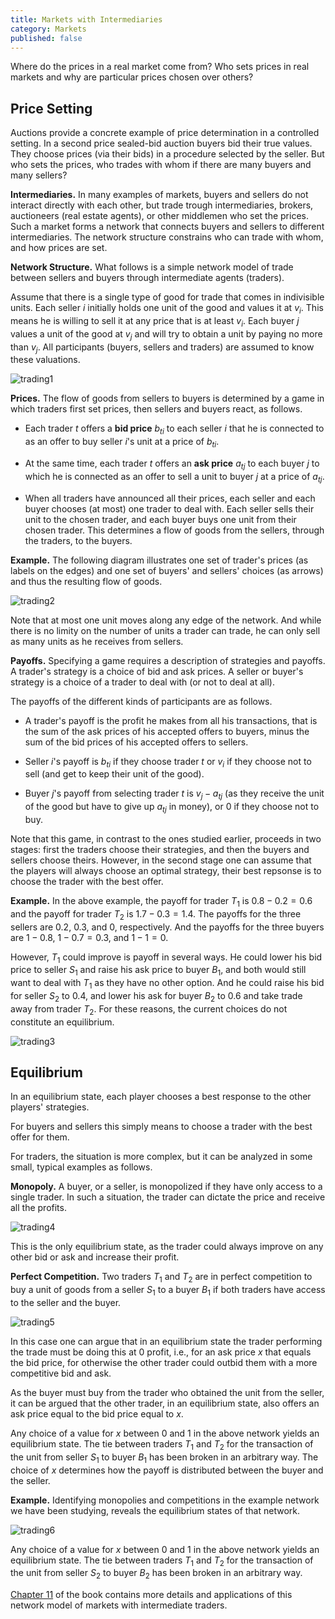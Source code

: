 ```yaml
---
title: Markets with Intermediaries
category: Markets
published: false
---
```


Where do the prices in a real market come from?
Who sets prices in real markets and why are
particular prices chosen over others?

## Price Setting

Auctions provide a concrete example of price determination in a
controlled setting.  In a second price sealed-bid auction buyers bid
their true values.  They choose prices (via their bids) in a procedure
selected by the seller.  But who sets the prices, who trades with whom
if there are many buyers and many sellers?

**Intermediaries.** In many examples of markets, buyers and sellers do
not interact directly with each other, but trade trough
intermediaries, brokers, auctioneers (real estate agents), or other
middlemen who set the prices.  Such a market forms a network that
connects buyers and sellers to different intermediaries.  The network
structure constrains who can trade with whom, and how prices are set.

**Network Structure.** What follows is a simple network model of trade
between sellers and buyers through intermediate agents (traders).

Assume that there is a single type of good for trade that comes in
indivisible units.  Each seller $i$ initially holds one unit of the
good and values it at $v_i$.  This means he is willing to sell it at
any price that is at least $v_i$.  Each buyer $j$ values a unit of the
good at $v_j$ and will try to obtain a unit by paying no more than
$v_j$.  All participants (buyers, sellers and traders) are assumed to
know these valuations.

![trading1]


**Prices.** The flow of goods from sellers to buyers is determined by
a game in which traders first set prices, then sellers and buyers
react, as follows.

* Each trader $t$ offers a **bid price** $b_{ti}$ to each seller $i$
that he is connected to
as an offer to buy seller $i$'s unit at a price of $b_{ti}$.

* At the same time, each trader $t$ offers an **ask price** $a_{tj}$
to each buyer $j$ to which he is connected
as an offer to sell a unit to buyer $j$ at a price of $a_{tj}$.

* When all traders have announced all their prices, each seller and
each buyer chooses (at most) one trader to deal with.  Each seller
sells their unit to the chosen trader, and each buyer buys one unit
from their chosen trader.  This determines a flow of goods from the
sellers, through the traders, to the buyers.

**Example.** The following diagram illustrates one set of trader's prices
(as labels on the edges) and one set of buyers' and sellers' choices
(as arrows) and thus the resulting flow of goods.

![trading2]

Note that at most one unit  moves along any edge of the network.
And while there is no limity on the number of units a trader can trade,
he can only sell as many units as he receives from sellers.

**Payoffs.** Specifying a game requires a description of strategies
and payoffs.  A trader's strategy is a choice of bid and ask prices.
A seller or buyer's strategy is a choice of a trader to deal with (or
not to deal at all).

The payoffs of the different kinds of participants are as follows.

* A trader's payoff is the profit he makes from all his transactions,
that is the sum of the ask prices of his accepted offers to buyers,
minus the sum of the bid prices of his accepted offers to sellers.

* Seller $i$'s payoff is $b_{ti}$ if they choose trader $t$
or $v_i$ if they choose not to sell (and get to keep their unit of the good).

* Buyer $j$'s payoff from selecting trader $t$ is $v_j - a_{tj}$
(as they receive the unit of the good but have to give up $a_{tj}$ in money),
or $0$ if they choose not to buy.

Note that this game, in contrast to the ones studied earlier, proceeds
in two stages: first the traders choose their strategies, and then the
buyers and sellers choose theirs.  However, in the second stage one can assume
that the players will always choose an optimal strategy,
their best repsonse is to choose the trader with the best offer.

**Example.** In the above example, the payoff for trader $T_1$
is $0.8 - 0.2 = 0.6$ and  the payoff for trader $T_2$ is
$1.7-0.3 = 1.4$.
The payoffs for the three sellers are $0.2$, $0.3$, and $0$,
respectively.
And the payoffs for the three buyers are
$1 - 0.8$, $1 - 0.7 = 0.3$, and $1 - 1 = 0$.

However, $T_1$ could improve is payoff in several ways. He could lower
his bid price to seller $S_1$ and raise his ask price to buyer $B_1$,
and both would still want to deal with $T_1$ as they have no other
option.  And he could raise his bid for seller $S_2$ to $0.4$, and
lower his ask for buyer $B_2$ to $0.6$ and take trade away from trader
$T_2$.  For these reasons, the current choices do not constitute an
equilibrium.

![trading3]

## Equilibrium

In an equilibrium state, each player chooses a best response to the
other players' strategies.

For buyers and sellers this simply means to choose a trader with the
best offer for them.

For traders, the situation is more complex, but  it can be analyzed in
some small, typical examples as follows.

**Monopoly.** A buyer, or a seller, is monopolized if
they have only access to a single trader.  In such a situation,
the trader can dictate the price and receive all the profits.

![trading4]

This is the only equilibrium state, as 
the trader could always improve on any other bid or ask
and increase their profit.

**Perfect Competition.**  Two traders $T_1$ and $T_2$ are in perfect competition
to buy a unit of goods from a seller $S_1$ to a buyer $B_1$ if both traders have
access to the seller and the buyer.

![trading5]

In this case one can argue that in an equilibrium state
the trader performing the trade must be doing this at $0$
profit, i.e., for an ask price $x$ that equals the bid price,
for otherwise the other trader could outbid them with
a more competitive bid and ask.

As the buyer must buy from the trader who obtained the unit
from the seller, it can be argued that the other trader,
in an equilibrium state, also offers an ask price equal
to the bid price equal to $x$.

Any choice of a value for $x$ between $0$ and $1$
in the above network yields an equilibrium state.
The tie between traders $T_1$ and $T_2$ for the transaction
of the unit from seller $S_1$ to buyer $B_1$ has been broken
in an arbitrary way.
The choice of $x$ determines how the payoff is distributed between
the buyer and the seller.

**Example.**
Identifying monopolies and competitions in the example network
we have been studying, reveals the equilibrium states of that network.

![trading6]

Any choice of a value for $x$ between $0$ and $1$
in the above network yields an equilibrium state.
The tie between traders $T_1$ and $T_2$ for the transaction
of the unit from seller $S_2$ to buyer $B_2$ has been broken
in an arbitrary way.

[Chapter 11] of the book contains more details and applications
of this network model of markets with intermediate traders.


[trading1]: /images/trading1.png
[trading2]: /images/trading2.png
[trading3]: /images/trading3.png
[trading4]: /images/trading4.png
[trading5]: /images/trading5.png
[trading6]: /images/trading6.png
[Chapter 11]: https://www.cs.cornell.edu/home/kleinber/networks-book/networks-book-ch11.pdf
